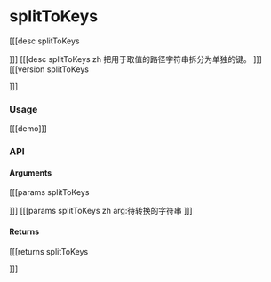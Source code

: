 # splitToKeys
[[[desc splitToKeys

]]]
[[[desc splitToKeys zh
把用于取值的路径字符串拆分为单独的键。
]]]
[[[version splitToKeys
  
]]]
### Usage

[[[demo]]]


### API

#### Arguments
[[[params splitToKeys

]]]
[[[params splitToKeys zh
arg:待转换的字符串
]]]
#### Returns
[[[returns splitToKeys

]]]